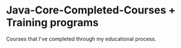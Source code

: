 # Java-Core-Completed-Courses + Training programs
Courses that I've completed through my educational process.
